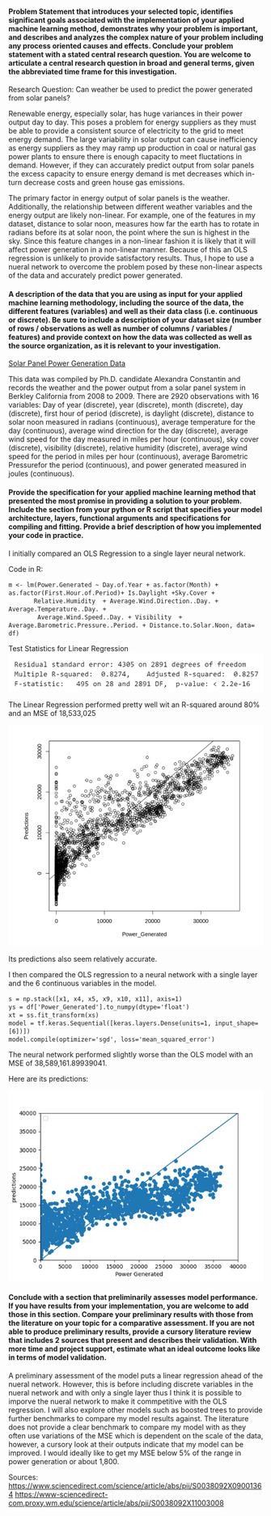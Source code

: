 #### Problem Statement that introduces your selected topic, identifies significant goals associated with the implementation of your applied machine learning method, demonstrates why your problem is important, and describes and analyzes the complex nature of your problem including any process oriented causes and effects. Conclude your problem statement with a stated central research question. You are welcome to articulate a central research question in broad and general terms, given the abbreviated time frame for this investigation.

Research Question: Can weather be used to predict the power generated from solar panels?

Renewable energy, especially solar, has huge variances in their power output day to day. This poses a problem for energy suppliers as they must be able to provide a consistent source of electricity to the grid to meet energy demand. The large variability in solar output can cause inefficiency as energy suppliers as they may ramp up production in coal or natural gas power plants to ensure there is enough capacity to meet fluctations in demand. However, if they can accurately predict output from solar panels the excess capacity to ensure energy demand is met decreases which in-turn decrease costs and green house gas emissions.

The primary factor in energy output of solar panels is the weather. Additionally, the relationship between different weather variables and the energy output are likely non-linear. For example, one of the features in my dataset, distance to solar noon, measures how far the earth has to rotate in radians before its at solar noon, the point where the sun is highest in the sky. Since this feature changes in a non-linear fashion it is likely that it will affect power generation in a non-linear manner. Because of this an OLS regression is unlikely to provide satisfactory results. Thus, I hope to use a nueral network to overcome the problem posed by these non-linear aspects of the data and accurately predict power generated.  

#### A description of the data that you are using as input for your applied machine learning methodology, including the source of the data, the different features (variables) and well as their data class (i.e. continuous or discrete). Be sure to include a description of your dataset size (number of rows / observations as well as number of columns / variables / features) and provide context on how the data was collected as well as the source organization, as it is relevant to your investigation.

[Solar Panel Power Generation Data](https://www.kaggle.com/vipulgote4/solar-power-generation)

This data was compiled by Ph.D. candidate Alexandra Constantin and records the weather and the power output from a solar panel system in Berkley California from 2008 to 2009. There are 2920 observations with 16 variables: Day of year (discrete), year (discrete), month (discrete), day (discrete), first hour of period (discrete), is daylight (discrete), distance to solar noon measured in radians (continuous), average temperature for the day (continuous), average wind direction for the day (discrete), average wind speed for the day measured in miles per hour (continuous), sky cover (discrete), visibility (discrete), relative humidity (discrete), average wind speed for the period in miles per hour (continuous), average Barometric Pressurefor the period (continuous), and power generated measured in joules (continuous).

#### Provide the specification for your applied machine learning method that presented the most promise in providing a solution to your problem. Include the section from your python or R script that specifies your model architecture, layers, functional arguments and specifications for compiling and fitting. Provide a brief description of how you implemented your code in practice.

I initially compared an OLS Regression to a single layer neural network.

Code in R:
```
m <- lm(Power.Generated ~ Day.of.Year + as.factor(Month) + as.factor(First.Hour.of.Period)+ Is.Daylight +Sky.Cover +  
       Relative.Humidity  + Average.Wind.Direction..Day. + Average.Temperature..Day. +
        Average.Wind.Speed..Day. + Visibility  + Average.Barometric.Pressure..Period. + Distance.to.Solar.Noon, data= df)

```
Test Statistics for Linear Regression
![](OLS_Solar_Panel.PNG)

The Linear Regression performed pretty well wit an R-squared around 80% and an MSE of 18,533,025

![](OLS_Predictions.PNG)

Its predictions also seem relatively accurate.

I then compared the OLS regression to a neural network with a single layer and the 6 continuous variables in the model.
```
s = np.stack([x1, x4, x5, x9, x10, x11], axis=1)
ys = df['Power_Generated'].to_numpy(dtype='float')
xt = ss.fit_transform(xs)
model = tf.keras.Sequential([keras.layers.Dense(units=1, input_shape=[6])])
model.compile(optimizer='sgd', loss='mean_squared_error')
```

The neural network performed slightly worse than the OLS model with an MSE of 38,589,161.89939041.

Here are its predictions:

![](NN_Plot.png)

#### Conclude with a section that preliminarily assesses model performance. If you have results from your implementation, you are welcome to add those in this section. Compare your preliminary results with those from the literature on your topic for a comparative assessment. If you are not able to produce preliminary results, provide a cursory literature review that includes 2 sources that present and describes their validation. With more time and project support, estimate what an ideal outcome looks like in terms of model validation.

A preliminary assessment of the model puts a linear regression ahead of the nueral network. However, this is before including discrete variables in the nueral network and with only a single layer thus I think it is possible to imporve the nueral network to make it commpetitive with the OLS regression. I will also explore other models such as boosted trees to provide further benchmarks to compare my model results against. The literature does not provide a clear benchmark to compare my model with as they often use variations of the MSE which is dependent on the scale of the data, however, a cursory look at their outputs indicate that my model can be improved. I would ideally like to get my MSE below 5% of the range in power generation or about 1,800. 

Sources:
https://www.sciencedirect.com/science/article/abs/pii/S0038092X09001364
https://www-sciencedirect-com.proxy.wm.edu/science/article/abs/pii/S0038092X11003008
